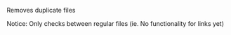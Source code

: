 Removes duplicate files

Notice: Only checks between regular files (ie. No functionality for links yet)
